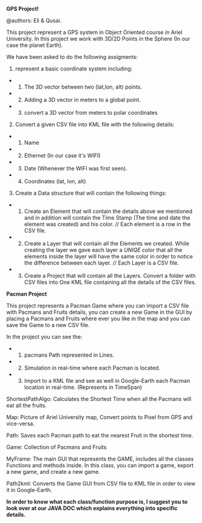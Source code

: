 **********GPS Project!**********

@authors: Eli & Qusai.

This project represent a GPS system in Object Oriented course in Ariel University.
In this project we work with 3D/2D Points in the Sphere (In our case the planet Earth).

We have been asked to do the following assigments:

1. represent a basic coordinate system including:
 * 1. The 3D vector between two (lat,lon, alt) points.
 * 2. Adding a 3D vector in meters to a global point.
 * 3. convert a 3D vector from meters to polar coordinates

2. Convert a given CSV file into KML file with the following details:
 * 1. Name 
 * 2. Ethernet (In our case it's WIFI)
 * 3. Date (Whenever the WIFI was first seen).
 * 4. Coordinates (lat, lon, alt)

3. Create a Data structure that will contain the following things:
 * 1. Create an Element that will contain the details above we mentioned and in addition will
      contain the Time Stamp (The time and date the element was created) and his color.
      // Each element is a row in the CSV file.

 * 2. Create a Layer that will contain all the Elements we created. While creating the layer
      we gave each layer a *UNIQE* color that all the elements inside the layer will have the 
      same color in order to notice the difference between each layer.
      // Each Layer is a CSV file.

 * 3. Create a Project that will contain all the Layers. Convert a folder with CSV files into
      One KML file containing all the details of the CSV files.
      
**********Pacman Project**********

This project represents a Pacman Game where you can import a CSV file with Pacmans and Fruits details, you can create a new Game in the GUI by placing a Pacmans and Fruits where ever you like in the map and you can save the Game to a new CSV file.

In the project you can see the:
 * 1. pacmans Path represented in Lines.
 
 * 2. Simulation in real-time where each Pacman is located.
 
 * 3. Import to a KML file and see as well in Google-Earth each Pacman location in real-time. (Represents in TimeSpan)

ShortestPathAlgo:
Calculates the Shortest Time when all the Pacmans will eat all the fruits.

Map:
Picture of Ariel University map, Convert points to Pixel from GPS and vice-versa.

Path:
Saves each Pacman path to eat the nearest Fruit in the shortest time.

Game:
Collection of Pacmans and Fruits

MyFrame:
The main GUI that represents the GAME, includes all the classes Functions and methods inside.
In this class, you can import a game, export a new game, and create a new game.

Path2kml:
Converts the Game GUI from CSV file to KML file in order to view it in Google-Earth.

**In order to know what each class/function purpose is, I suggest you to look over at our JAVA DOC which explains everything into specific details.**


